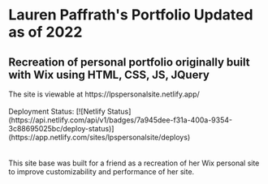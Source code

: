 <h1> Lauren Paffrath's Portfolio Updated as of 2022 </h1>
<h2>Recreation of personal portfolio originally built with Wix using HTML, CSS, JS, JQuery </h2>
The site is viewable at https://lpspersonalsite.netlify.app/
<br><br>
Deployment Status: [![Netlify Status](https://api.netlify.com/api/v1/badges/7a945dee-f31a-400a-9354-3c88695025bc/deploy-status)](https://app.netlify.com/sites/lpspersonalsite/deploys)
<br><br>
<br>
This site base was built for a friend as a recreation of her Wix personal site to improve customizability and performance of her site. 
